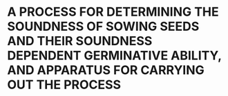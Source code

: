 # A PROCESS FOR DETERMINING THE SOUNDNESS OF SOWING SEEDS AND THEIR SOUNDNESS DEPENDENT GERMINATIVE ABILITY, AND APPARATUS FOR CARRYING OUT THE PROCESS